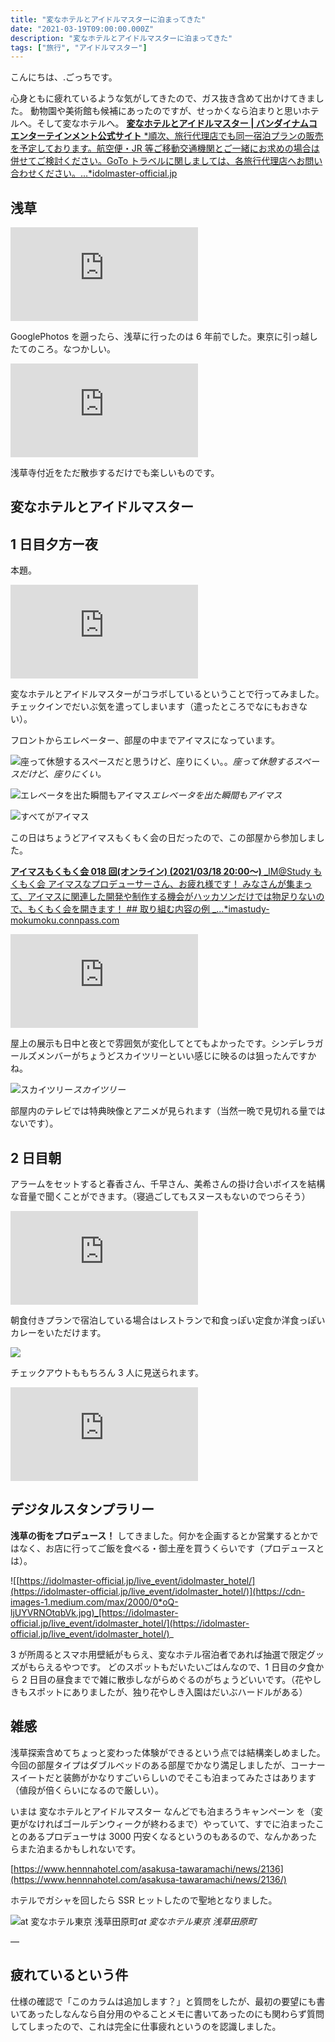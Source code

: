 ```yaml
---
title: "変なホテルとアイドルマスターに泊まってきた"
date: "2021-03-19T09:00:00.000Z"
description: "変なホテルとアイドルマスターに泊まってきた"
tags: ["旅行", "アイドルマスター"]
---
```


こんにちは、.ごっちです。

心身ともに疲れているような気がしてきたので、ガス抜き含めて出かけてきました。
動物園や美術館も候補にあったのですが、せっかくなら泊まりと思いホテルへ。そして変なホテルへ。
[**変なホテルとアイドルマスター | バンダイナムコエンターテインメント公式サイト** *順次、旅行代理店でも同一宿泊プランの販売を予定しております。航空便・JR 等ご移動交通機関とご一緒にお求めの場合は併せてご検討ください。GoTo トラベルに関しましては、各旅行代理店へお問い合わせください。…*idolmaster-official.jp](https://idolmaster-official.jp/live_event/idolmaster_hotel/)

## 浅草

<iframe src="https://medium.com/media/e53ddb14039e31fbfa56ce6b8b080324" frameborder=0></iframe>

GooglePhotos を遡ったら、浅草に行ったのは 6 年前でした。東京に引っ越したてのころ。なつかしい。

<iframe src="https://medium.com/media/02f2481c8791ebee8e37972bba32eaae" frameborder=0></iframe>

浅草寺付近をただ散歩するだけでも楽しいものです。

## 変なホテルとアイドルマスター

## 1 日目夕方ー夜

本題。

<iframe src="https://medium.com/media/7e117e5cc72591bb54e07530708ecbbd" frameborder=0></iframe>

変なホテルとアイドルマスターがコラボしているということで行ってみました。チェックインでだいぶ気を遣ってしまいます（遣ったところでなにもおきない）。

フロントからエレベーター、部屋の中までアイマスになっています。

![座って休憩するスペースだと思うけど、座りにくい。。](https://cdn-images-1.medium.com/max/4000/0*3SMXaA5sy9osczRF.jpg)_座って休憩するスペースだけど、座りにくい。_

![エレベータを出た瞬間もアイマス](https://cdn-images-1.medium.com/max/4000/0*LUqc2lJsOR9fUvPX.jpg)_エレベータを出た瞬間もアイマス_

![すべてがアイマス](https://cdn-images-1.medium.com/max/4000/0*PGiPJhIXQnCNtnfB.jpg)

この日はちょうどアイマスもくもく会の日だったので、この部屋から参加しました。

[**アイマスもくもく会 018 回(オンライン) (2021/03/18 20:00〜)** _IM@Study もくもく会 アイマスなプロデューサーさん、お疲れ様です！ みなさんが集まって、アイマスに関連した開発や制作する機会がハッカソンだけでは物足りないので、もくもく会を開きます！ ## 取り組む内容の例 _…\*imastudy-mokumoku.connpass.com](https://imastudy-mokumoku.connpass.com/event/206729/)

<iframe src="https://medium.com/media/f63199a14e59ed63294a09610c0e4e27" frameborder=0></iframe>

屋上の展示も日中と夜とで雰囲気が変化してとてもよかったです。シンデレラガールズメンバーがちょうどスカイツリーといい感じに映るのは狙ったんですかね。

![スカイツリー](https://cdn-images-1.medium.com/max/4000/0*YmIek-cKZAQCyDeH.jpg)_スカイツリー_

部屋内のテレビでは特典映像とアニメが見られます（当然一晩で見切れる量ではないです）。

## 2 日目朝

アラームをセットすると春香さん、千早さん、美希さんの掛け合いボイスを結構な音量で聞くことができます。（寝過ごしてもスヌースもないのでつらそう）

<iframe src="https://medium.com/media/80ee051e82e1e99783af910de162a757" frameborder=0></iframe>

朝食付きプランで宿泊している場合はレストランで和食っぽい定食か洋食っぽいカレーをいただけます。

![](https://cdn-images-1.medium.com/max/4000/0*JqDb__Ynk2cVLXrg.jpg)

チェックアウトももちろん 3 人に見送られます。

<iframe src="https://medium.com/media/4edff8c65a3c7f9577caa80860f802ec" frameborder=0></iframe>

## デジタルスタンプラリー

**浅草の街をプロデュース！** してきました。何かを企画するとか営業するとかではなく、お店に行ってご飯を食べる・御土産を買うくらいです（プロデュースとは）。

![[https://idolmaster-official.jp/live_event/idolmaster_hotel/](https://idolmaster-official.jp/live_event/idolmaster_hotel/)](https://cdn-images-1.medium.com/max/2000/0*oQ-ljUYVRNOtqbVk.jpg)_[https://idolmaster-official.jp/live_event/idolmaster_hotel/](https://idolmaster-official.jp/live_event/idolmaster_hotel/)_

3 が所周るとスマホ用壁紙がもらえ、変なホテル宿泊者であれば抽選で限定グッズがもらえるやつです。
どのスポットもだいたいごはんなので、1 日目の夕食から 2 日目の昼食までで雑に散歩しながらめぐるのがちょうどいいです。（花やしきもスポットにありましたが、独り花やしき入園はだいぶハードルがある）

## 雑感

浅草探索含めてちょっと変わった体験ができるという点では結構楽しめました。
今回の部屋タイプはダブルベッドのある部屋でかなり満足しましたが、コーナースイートだと装飾がかなりすごいらしいのでそこも泊まってみたさはあります（値段が倍くらいになるので厳しい）。

いまは 変なホテルとアイドルマスター なんどでも泊まろうキャンペーン を（変更がなければゴールデンウィークが終わるまで）やっていて、すでに泊まったことのあるプロデューサは 3000 円安くなるというのもあるので、なんかあったらまた泊まるかもしれないです。

[https://www.hennnahotel.com/asakusa-tawaramachi/news/2136](https://www.hennnahotel.com/asakusa-tawaramachi/news/2136/)

ホテルでガシャを回したら SSR ヒットしたので聖地となりました。

![at 変なホテル東京 浅草田原町](https://cdn-images-1.medium.com/max/4000/0*6OLsmQfe5g7NapEm.png)_at 変なホテル東京 浅草田原町_

—

## 疲れているという件

仕様の確認で「このカラムは追加します？」と質問をしたが、最初の要望にも書いてあったしなんなら自分用のやることメモに書いてあったのにも関わらず質問してしまったので、これは完全に仕事疲れというのを認識しました。
